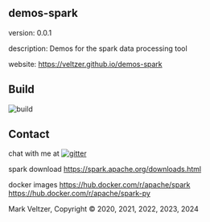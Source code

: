 ## demos-spark

version: 0.0.1

description: Demos for the spark data processing tool

website: https://veltzer.github.io/demos-spark

## Build

![build](https://github.com/veltzer/demos-spark/workflows/build/badge.svg)


## Contact

chat with me at [![gitter](https://badges.gitter.im/Join%20Chat.svg)](https://gitter.im/veltzer/mark.veltzer)

spark download
https://spark.apache.org/downloads.html

docker images
https://hub.docker.com/r/apache/spark
https://hub.docker.com/r/apache/spark-py

Mark Veltzer, Copyright © 2020, 2021, 2022, 2023, 2024
